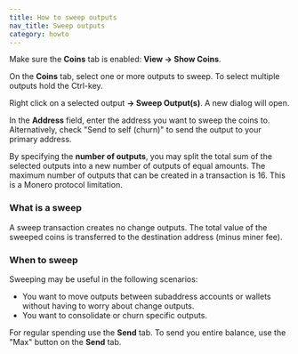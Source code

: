 ```yaml
---
title: How to sweep outputs
nav_title: Sweep outputs
category: howto
---
```


Make sure the **Coins** tab is enabled: **View → Show Coins**.

On the **Coins** tab, select one or more outputs to sweep. To select multiple outputs hold the Ctrl-key.

Right click on a selected output **→ Sweep Output(s)**. A new dialog will open.

In the **Address** field, enter the address you want to sweep the coins to. Alternatively, check "Send to self (churn)" to send the output to your primary address.

By specifying the **number of outputs**, you may split the total sum of the selected outputs into a new number of outputs of equal amounts. The maximum number of outputs that can be created in a transaction is 16. This is a Monero protocol limitation.

### What is a sweep

A sweep transaction creates no change outputs. The total value of the sweeped coins is transferred to the destination address (minus miner fee).

### When to sweep

Sweeping may be useful in the following scenarios:

- You want to move outputs between subaddress accounts or wallets without having to worry about change outputs.
- You want to consolidate or churn specific outputs.

For regular spending use the **Send** tab. To send you entire balance, use the "Max" button on the **Send** tab.

